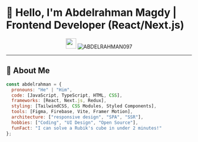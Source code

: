 # 👋 Hello, I'm Abdelrahman Magdy | Frontend Developer (React/Next.js)

<div align="center">
  <img src="https://media.giphy.com/media/hvRJCLFzcasrR4ia7z/giphy.gif" width="28">
  <img src="https://komarev.com/ghpvc/?username=ABDELRAHMAN097&label=Profile%20views&color=0e75b6&style=flat" alt="ABDELRAHMAN097" />
</div>

---

## 🙋 About Me

```javascript
const abdelrahman = {
  pronouns: "He" | "Him",
  code: [JavaScript, TypeScript, HTML, CSS],
  frameworks: [React, Next.js, Redux],
  styling: [TailwindCSS, CSS Modules, Styled Components],
  tools: [Figma, Firebase, Vite, Framer Motion],
  architecture: ["responsive design", "SPA", "SSR"],
  hobbies: ["Coding", "UI Design", "Open Source"],
  funFact: "I can solve a Rubik's cube in under 2 minutes!"
};
